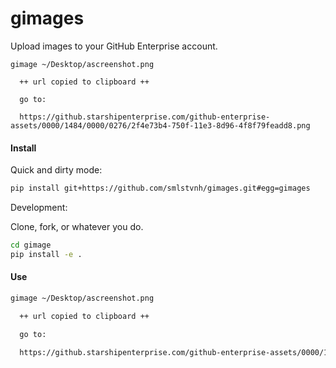 gimages
=======

Upload images to your GitHub Enterprise account.

```
gimage ~/Desktop/ascreenshot.png

  ++ url copied to clipboard ++

  go to:

  https://github.starshipenterprise.com/github-enterprise-assets/0000/1484/0000/0276/2f4e73b4-750f-11e3-8d96-4f8f79feadd8.png
```

#### Install

Quick and dirty mode:

```bash
pip install git+https://github.com/smlstvnh/gimages.git#egg=gimages
```

Development:

Clone, fork, or whatever you do.

```bash
cd gimage
pip install -e .
```

#### Use
```bash
gimage ~/Desktop/ascreenshot.png

  ++ url copied to clipboard ++

  go to:

  https://github.starshipenterprise.com/github-enterprise-assets/0000/1484/0000/0276/2f4e73b4-750f-11e3-8d96-4f8f79feadd8.png

```
